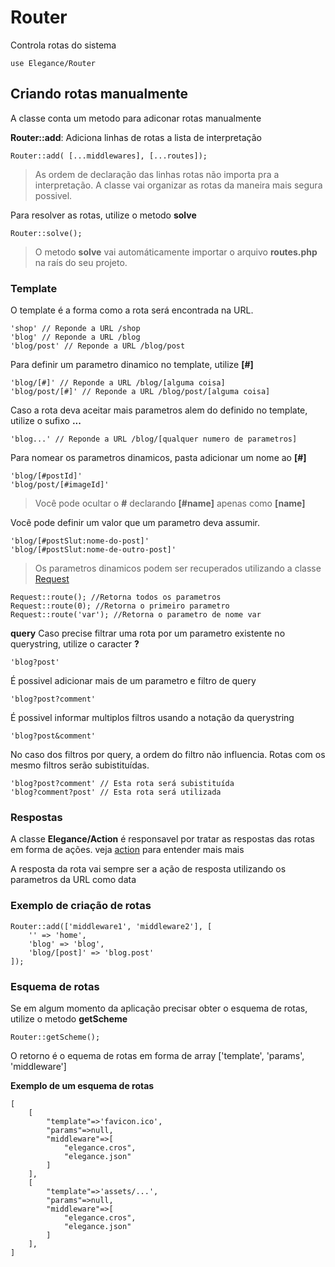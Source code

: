 # Router

Controla rotas do sistema

    use Elegance/Router

## Criando rotas manualmente

A classe conta um metodo para adiconar rotas manualmente

**Router::add**: Adiciona linhas de rotas a lista de interpretação

    Router::add( [...middlewares], [...routes]);

> As ordem de declaração das linhas rotas não importa pra a interpretação. A classe vai organizar as rotas da maneira mais segura possivel.

Para resolver as rotas, utilize o metodo **solve**

    Router::solve();

 > O metodo **solve** vai automáticamente importar o arquivo **routes.php** na raís do seu projeto.

### Template

O template é a forma como a rota será encontrada na URL.

    'shop' // Reponde a URL /shop
    'blog' // Reponde a URL /blog
    'blog/post' // Reponde a URL /blog/post

Para definir um parametro dinamico no template, utilize **[#]**

    'blog/[#]' // Reponde a URL /blog/[alguma coisa]
    'blog/post/[#]' // Reponde a URL /blog/post/[alguma coisa]

Caso a rota deva aceitar mais parametros alem do definido no template, utilize o sufixo **...**

    'blog...' // Reponde a URL /blog/[qualquer numero de parametros]

Para nomear os parametros dinamicos, pasta adicionar um nome ao **[#]**

    'blog/[#postId]'
    'blog/post/[#imageId]'

> Você pode ocultar o **#** declarando **[#name]** apenas como **[name]**

Você pode definir um valor que um parametro deva assumir.

    'blog/[#postSlut:nome-do-post]'
    'blog/[#postSlut:nome-de-outro-post]'

 > Os parametros dinamicos podem ser recuperados utilizando a classe [Request](https://github.com/php-elegance/server/blob/main/.doc/request.md)

    Request::route(); //Retorna todos os parametros
    Request::route(0); //Retorna o primeiro parametro
    Request::route('var'); //Retorna o parametro de nome var

**query**
Caso precise filtrar uma rota por um parametro existente no querystring, utilize o caracter **?**

    'blog?post'

É possivel adicionar mais de um parametro e filtro de query

    'blog?post?comment'

É possivel informar multiplos filtros usando a notação da querystring

    'blog?post&comment'

No caso dos filtros por query, a ordem do filtro não influencia. Rotas com os mesmo filtros serão subistituídas. 

    'blog?post?comment' // Esta rota será subistituída
    'blog?comment?post' // Esta rota será utilizada

### Respostas

A classe **Elegance/Action** é responsavel por tratar as respostas das rotas em forma de ações. veja [action](https://github.com/php-elegance/server/blob/main/.doc/action.md) para entender mais mais

A resposta da rota vai sempre ser a ação de resposta utilizando os parametros da URL como data

### Exemplo de criação de rotas

    Router::add(['middleware1', 'middleware2'], [
        '' => 'home',
        'blog' => 'blog',
        'blog/[post]' => 'blog.post'
    ]);

### Esquema de rotas

Se em algum momento da aplicação precisar obter o esquema de rotas, utilize o metodo **getScheme**

    Router::getScheme();

O retorno é o equema de rotas em forma de array ['template', 'params', 'middleware']

**Exemplo de um esquema de rotas**

    [
        [
            "template"=>'favicon.ico',
            "params"=>null,
            "middleware"=>[
                "elegance.cros",
                "elegance.json"
            ]
        ],
        [
            "template"=>'assets/...',
            "params"=>null,
            "middleware"=>[
                "elegance.cros",
                "elegance.json"
            ]
        ],
    ]